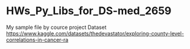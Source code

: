 # HWs_Py_Libs_for_DS-med_2659
My sample file by cource project
Dataset https://www.kaggle.com/datasets/thedevastator/exploring-county-level-correlations-in-cancer-ra
